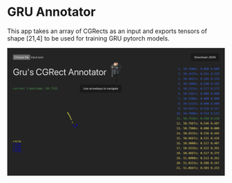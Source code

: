 # GRU Annotator
This app takes an array of CGRects as an input and exports tensors of shape [21,4] to be used for training GRU pytorch models.

<img src="https://github.com/richardverheyen/gru-annotator/blob/main/screenshot.png?raw=true">

